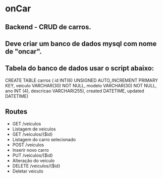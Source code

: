 # onCar

## Backend - CRUD de carros.

## Deve criar um banco de dados mysql com nome de "oncar".
## Tabela do banco de dados usar o script abaixo: 
CREATE TABLE carros (
id INT(6) UNSIGNED AUTO_INCREMENT PRIMARY KEY,
veiculo VARCHAR(30) NOT NULL,
modelo VARCHAR(30) NOT NULL,
ano INT (4),
descricao VARCHAR(255),
created DATETIME,
updated DATETIME)

## Routes
 * GET /veiculos
  * Listagem de veiculos
 * GET /veiculos/{$id}
  * Listagem do carro selecionado
 * POST /veiculos
  * Inserir novo carro
 * PUT /veiculos/{$id}
  * Alteração do veiculo
 * DELETE /veiculos/{$id}
  * Deletar veiculo
